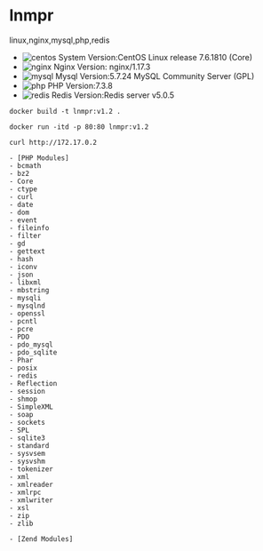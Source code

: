 # lnmpr
linux,nginx,mysql,php,redis

- ![centos](https://blog.centos.org/wp-content/uploads/2018/09/centos-logo-348x350-c.png) System Version:CentOS Linux release 7.6.1810 (Core)
- ![nginx](http://nginx.org/nginx.png) Nginx Version: nginx/1.17.3 
- ![mysql](https://www.mysql.com/common/logos/logo-mysql-170x115.png) Mysql Version:5.7.24 MySQL Community Server (GPL) 
- ![php](http://pngimg.com/uploads/php/php_PNG50.png) PHP Version:7.3.8
- ![redis](https://redis.io/images/redis-white.png) Redis Version:Redis server v5.0.5

`docker build -t lnmpr:v1.2 .`

`docker run -itd -p 80:80 lnmpr:v1.2 `

`curl http://172.17.0.2`

```
- [PHP Modules]
- bcmath
- bz2
- Core
- ctype
- curl
- date
- dom
- event
- fileinfo
- filter
- gd
- gettext
- hash
- iconv
- json
- libxml
- mbstring
- mysqli
- mysqlnd
- openssl
- pcntl
- pcre
- PDO
- pdo_mysql
- pdo_sqlite
- Phar
- posix
- redis
- Reflection
- session
- shmop
- SimpleXML
- soap
- sockets
- SPL
- sqlite3
- standard
- sysvsem
- sysvshm
- tokenizer
- xml
- xmlreader
- xmlrpc
- xmlwriter
- xsl
- zip
- zlib

- [Zend Modules]
```
